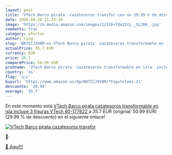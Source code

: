 ```yaml
---
layout: post
title: 'VTech Barco pirata  cazatesoros transfor con un 29.99 % de descuento'
date: 2020-09-28 11:33:20
image: 'https://m.media-amazon.com/images/I/516+7da22cL._SL200_.jpg'
comments: true
category: ofertas
author: ring
slug: 'B07CCJXV8M-es VTech Barco pirata  cazatesoros transformable en isla  incluye 3 figuras   VTech 80-177822 '
actualPrice: 35.7 EUR
currency: EUR
price: 35.7
comparePrice: 50.99 EUR
prodname: 'VTech Barco pirata  cazatesoros transformable en isla  incluye 3 figuras   VTech 80-177822 '
country: 'es'
flag: '🇪🇸'
buyurl: 'https://www.amazon.es/dp/B07CCJXV8M/?tag=tolees-21'
descuento: '29.99'
average: '35.7'
---
```


En este momento está [VTech Barco pirata  cazatesoros transformable en isla  incluye 3 figuras   VTech 80-177822 ](https://www.amazon.es/dp/B07CCJXV8M/?tag=tolees-21) a 35.7 EUR (original: 50.99 EUR) (29.99 %  de descuento) en el siguiente enlace!

[![VTech Barco pirata  cazatesoros transfor](https://m.media-amazon.com/images/I/516+7da22cL._SL200_.jpg)](https://www.amazon.es/dp/B07CCJXV8M/?tag=tolees-21)

🔎:


[🛒 Aquí!!!](https://www.amazon.es/dp/B07CCJXV8M/?tag=tolees-21)

